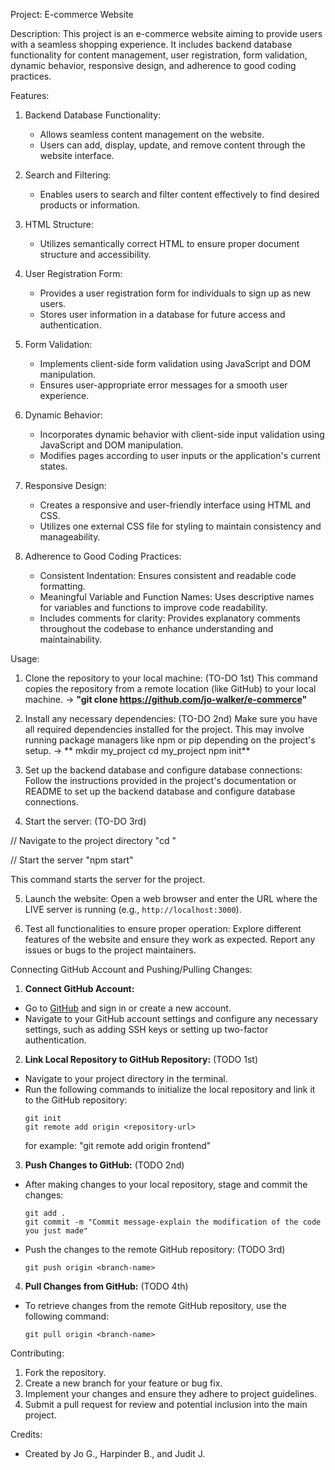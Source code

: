 Project: E-commerce Website

Description:
This project is an e-commerce website aiming to provide users with a seamless shopping experience. It includes backend database functionality for content management, user registration, form validation, dynamic behavior, responsive design, and adherence to good coding practices.

Features:
1. Backend Database Functionality:
   - Allows seamless content management on the website.
   - Users can add, display, update, and remove content through the website interface.

2. Search and Filtering:
   - Enables users to search and filter content effectively to find desired products or information.

3. HTML Structure:
   - Utilizes semantically correct HTML to ensure proper document structure and accessibility.

4. User Registration Form:
   - Provides a user registration form for individuals to sign up as new users.
   - Stores user information in a database for future access and authentication.

5. Form Validation:
   - Implements client-side form validation using JavaScript and DOM manipulation.
   - Ensures user-appropriate error messages for a smooth user experience.

6. Dynamic Behavior:
   - Incorporates dynamic behavior with client-side input validation using JavaScript and DOM manipulation.
   - Modifies pages according to user inputs or the application's current states.

7. Responsive Design:
   - Creates a responsive and user-friendly interface using HTML and CSS.
   - Utilizes one external CSS file for styling to maintain consistency and manageability.

8. Adherence to Good Coding Practices:
   - Consistent Indentation: Ensures consistent and readable code formatting.
   - Meaningful Variable and Function Names: Uses descriptive names for variables and functions to improve code readability.
   - Includes comments for clarity: Provides explanatory comments throughout the codebase to enhance understanding and maintainability.

Usage:
1. Clone the repository to your local machine: (TO-DO 1st)
This command copies the repository from a remote location (like GitHub) to your local machine. -> **"git clone https://github.com/jo-walker/e-commerce"**

2. Install any necessary dependencies: (TO-DO 2nd)
Make sure you have all required dependencies installed for the project. This may involve running package managers like npm or pip depending on the project's setup. 
-> ** mkdir my_project
      cd my_project
      npm init**

3. Set up the backend database and configure database connections: 
Follow the instructions provided in the project's documentation or README to set up the backend database and configure database connections.

4. Start the server: (TO-DO 3rd)

// Navigate to the project directory
"cd <project-directory>"

// Start the server
"npm start" 

This command starts the server for the project. 

5. Launch the website: 
Open a web browser and enter the URL where the LIVE server is running (e.g., `http://localhost:3000`).

5. Test all functionalities to ensure proper operation: 
Explore different features of the website and ensure they work as expected. Report any issues or bugs to the project maintainers.

Connecting GitHub Account and Pushing/Pulling Changes:
1. **Connect GitHub Account:**
- Go to [GitHub](https://github.com/jo-walker/e-commerce) and sign in or create a new account.
- Navigate to your GitHub account settings and configure any necessary settings, such as adding SSH keys or setting up two-factor authentication.

2. **Link Local Repository to GitHub Repository:** (TODO 1st)
- Navigate to your project directory in the terminal.
- Run the following commands to initialize the local repository and link it to the GitHub repository:
  ```
  git init
  git remote add origin <repository-url> 
  ```
  for example: "git remote add origin frontend"

3. **Push Changes to GitHub:** (TODO 2nd)
- After making changes to your local repository, stage and commit the changes:
  ```
  git add .
  git commit -m "Commit message-explain the modification of the code you just made"
  ```
- Push the changes to the remote GitHub repository:  (TODO 3rd)
  ```
  git push origin <branch-name>
  ```

4. **Pull Changes from GitHub:** (TODO 4th)
- To retrieve changes from the remote GitHub repository, use the following command:
  ```
  git pull origin <branch-name>
  ```
  
Contributing:
1. Fork the repository.
2. Create a new branch for your feature or bug fix.
3. Implement your changes and ensure they adhere to project guidelines.
4. Submit a pull request for review and potential inclusion into the main project.

Credits:
- Created by Jo G., Harpinder B., and Judit J.
